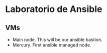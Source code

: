 # Laboratorio de Ansible

## VMs
* Main node. This will be our ansible bastion.
* Mercury. First ansible managed node.
